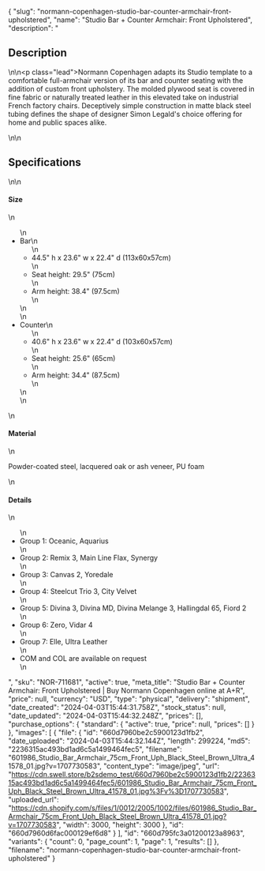 {
  "slug": "normann-copenhagen-studio-bar-counter-armchair-front-upholstered",
  "name": "Studio Bar + Counter Armchair: Front Upholstered",
  "description": "<h2>Description</h2>\n<!-- split -->\n<p class=\"lead\">Normann Copenhagen adapts its Studio template to a comfortable full-armchair version of its bar and counter seating with the addition of custom front upholstery. The molded plywood seat is covered in fine fabric or naturally treated leather in this elevated take on industrial French factory chairs. Deceptively simple construction in matte black steel tubing defines the shape of designer Simon Legald's choice offering for home and public spaces alike.</p>\n<!-- split -->\n<h2>Specifications</h2>\n<!-- split -->\n<h4>Size</h4>\n<ul>\n<li>Bar\n<ul>\n<li>44.5\" h x 23.6\" w x 22.4\" d (113x60x57cm)</li>\n<li>Seat height: 29.5\" (75cm)</li>\n<li>Arm height: 38.4\" (97.5cm)</li>\n</ul>\n</li>\n<li>Counter\n<ul>\n<li>40.6\" h x 23.6\" w x 22.4\" d (103x60x57cm)</li>\n<li>Seat height: 25.6\" (65cm)</li>\n<li>Arm height: 34.4\" (87.5cm)</li>\n</ul>\n</li>\n</ul>\n<h4>Material</h4>\n<p>Powder-coated steel, lacquered oak or ash veneer, PU foam</p>\n<h4>Details</h4>\n<ul>\n<li>Group 1: Oceanic, Aquarius</li>\n<li>Group 2: Remix 3, Main Line Flax, Synergy</li>\n<li>Group 3: Canvas 2, Yoredale</li>\n<li>Group 4: Steelcut Trio 3, City Velvet</li>\n<li>Group 5: Divina 3, Divina MD, Divina Melange 3, Hallingdal 65, Fiord 2</li>\n<li>Group 6: Zero, Vidar 4</li>\n<li>Group 7: Elle, Ultra Leather</li>\n<li>COM and COL are available on request</li>\n</ul>",
  "sku": "NOR-711681",
  "active": true,
  "meta_title": "Studio Bar + Counter Armchair: Front Upholstered | Buy Normann Copenhagen online at A+R",
  "price": null,
  "currency": "USD",
  "type": "physical",
  "delivery": "shipment",
  "date_created": "2024-04-03T15:44:31.758Z",
  "stock_status": null,
  "date_updated": "2024-04-03T15:44:32.248Z",
  "prices": [],
  "purchase_options": {
    "standard": {
      "active": true,
      "price": null,
      "prices": []
    }
  },
  "images": [
    {
      "file": {
        "id": "660d7960be2c5900123d1fb2",
        "date_uploaded": "2024-04-03T15:44:32.144Z",
        "length": 299224,
        "md5": "2236315ac493bd1ad6c5a1499464fec5",
        "filename": "601986_Studio_Bar_Armchair_75cm_Front_Uph_Black_Steel_Brown_Ultra_41578_01.jpg?v=1707730583",
        "content_type": "image/jpeg",
        "url": "https://cdn.swell.store/b2sdemo_test/660d7960be2c5900123d1fb2/2236315ac493bd1ad6c5a1499464fec5/601986_Studio_Bar_Armchair_75cm_Front_Uph_Black_Steel_Brown_Ultra_41578_01.jpg%3Fv%3D1707730583",
        "uploaded_url": "https://cdn.shopify.com/s/files/1/0012/2005/1002/files/601986_Studio_Bar_Armchair_75cm_Front_Uph_Black_Steel_Brown_Ultra_41578_01.jpg?v=1707730583",
        "width": 3000,
        "height": 3000
      },
      "id": "660d7960d6fac000129ef6d8"
    }
  ],
  "id": "660d795fc3a01200123a8963",
  "variants": {
    "count": 0,
    "page_count": 1,
    "page": 1,
    "results": []
  },
  "filename": "normann-copenhagen-studio-bar-counter-armchair-front-upholstered"
}